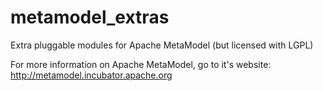 metamodel_extras
================

Extra pluggable modules for Apache MetaModel (but licensed with LGPL)

For more information on Apache MetaModel, go to it's website: http://metamodel.incubator.apache.org
